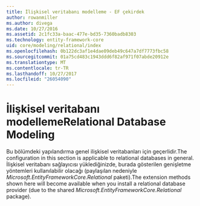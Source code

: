 ```yaml
---
title: İlişkisel veritabanı modelleme - EF çekirdek
author: rowanmiller
ms.author: divega
ms.date: 10/27/2016
ms.assetid: 2c1fc33a-baac-477e-bd35-7360badb8303
ms.technology: entity-framework-core
uid: core/modeling/relational/index
ms.openlocfilehash: 0b122dc3af1e4dae09deb49c647a7df7773fbc58
ms.sourcegitcommit: 01a75cd483c1943ddd6f82af971f07abde20912e
ms.translationtype: MT
ms.contentlocale: tr-TR
ms.lasthandoff: 10/27/2017
ms.locfileid: "26054090"
---
```

# <a name="relational-database-modeling"></a><span data-ttu-id="dee0e-102">İlişkisel veritabanı modelleme</span><span class="sxs-lookup"><span data-stu-id="dee0e-102">Relational Database Modeling</span></span>

<span data-ttu-id="dee0e-103">Bu bölümdeki yapılandırma genel ilişkisel veritabanları için geçerlidir.</span><span class="sxs-lookup"><span data-stu-id="dee0e-103">The configuration in this section is applicable to relational databases in general.</span></span> <span data-ttu-id="dee0e-104">İlişkisel veritabanı sağlayıcısı yüklediğinizde, burada gösterilen genişletme yöntemleri kullanılabilir olacağı (paylaşılan nedeniyle *Microsoft.EntityFrameworkCore.Relational* paketi).</span><span class="sxs-lookup"><span data-stu-id="dee0e-104">The extension methods shown here will become available when you install a relational database provider (due to the shared *Microsoft.EntityFrameworkCore.Relational* package).</span></span>
